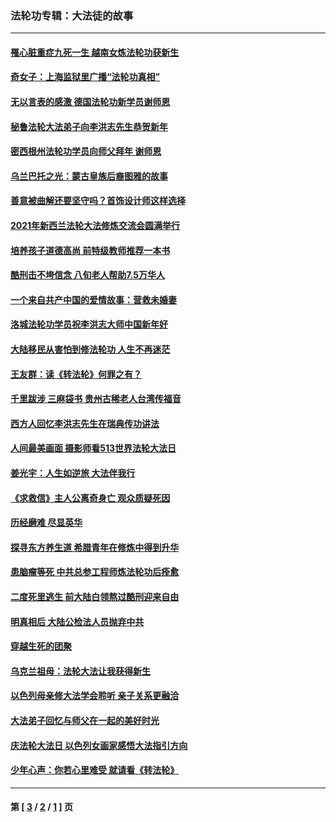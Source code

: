 ### 法轮功专辑：大法徒的故事
---
#### [罹心脏重症九死一生 越南女炼法轮功获新生](../../pages/nf1147481/n13732766.md?07020430) 
#### [奇女子：上海监狱里广播“法轮功真相”](../../pages/nf1147481/n13726443.md?07020430) 
#### [无以言表的感激 德国法轮功新学员谢师恩](../../pages/nf1147481/n13543790.md?07020430) 
#### [秘鲁法轮大法弟子向李洪志先生恭贺新年](../../pages/nf1147481/n13540182.md?07020430) 
#### [密西根州法轮功学员向师父拜年 谢师恩](../../pages/nf1147481/n13538183.md?07020430) 
#### [乌兰巴托之光：蒙古皇族后裔图雅的故事](../../pages/nf1147481/n13155759.md?07020430) 
#### [善意被曲解还要坚守吗？首饰设计师这样选择](../../pages/nf1147481/n13077575.md?07020430) 
#### [2021年新西兰法轮大法修炼交流会圆满举行](../../pages/nf1147481/n13033149.md?07020430) 
#### [培养孩子道德高尚 前特级教师推荐一本书](../../pages/nf1147481/n12938640.md?07020430) 
#### [酷刑击不垮信念 八旬老人帮助7.5万华人](../../pages/nf1147481/n12880712.md?07020430) 
#### [一个来自共产中国的爱情故事：营救未婚妻](../../pages/nf1147481/n12778386.md?07020430) 
#### [洛城法轮功学员祝李洪志大师中国新年好](../../pages/nf1147481/n12724685.md?07020430) 
#### [大陆移民从害怕到修法轮功 人生不再迷茫](../../pages/nf1147481/n12414325.md?07020430) 
#### [王友群：读《转法轮》何罪之有？](../../pages/nf1147481/n12408647.md?07020430) 
#### [千里跋涉 三麻袋书 贵州古稀老人台湾传福音](../../pages/nf1147481/n12198750.md?07020430) 
#### [西方人回忆李洪志先生在瑞典传功讲法](../../pages/nf1147481/n12099607.md?07020430) 
#### [人间最美画面 摄影师看513世界法轮大法日](../../pages/nf1147481/n12094118.md?07020430) 
#### [姜光宇：人生如逆旅 大法伴我行](../../pages/nf1147481/n12088664.md?07020430) 
#### [《求救信》主人公离奇身亡 观众质疑死因](../../pages/nf1147481/n11845215.md?07020430) 
#### [历经磨难 尽显英华](../../pages/nf1147481/n11723297.md?07020430) 
#### [探寻东方养生道 希腊青年在修炼中得到升华](../../pages/nf1147481/n11494502.md?07020430) 
#### [患脑瘤等死 中共总参工程师炼法轮功后痊愈](../../pages/nf1147481/n11466682.md?07020430) 
#### [二度死里逃生 前大陆白领熬过酷刑迎来自由](../../pages/nf1147481/n11368594.md?07020430) 
#### [明真相后 大陆公检法人员抛弃中共](../../pages/nf1147481/n11358618.md?07020430) 
#### [穿越生死的团聚](../../pages/nf1147481/n11258922.md?07020430) 
#### [乌克兰祖母：法轮大法让我获得新生](../../pages/nf1147481/n11269457.md?07020430) 
#### [以色列母亲修大法学会聆听 亲子关系更融洽](../../pages/nf1147481/n11268195.md?07020430) 
#### [大法弟子回忆与师父在一起的美好时光](../../pages/nf1147481/n11267759.md?07020430) 
#### [庆法轮大法日 以色列女画家感悟大法指引方向](../../pages/nf1147481/n11267735.md?07020430) 
#### [少年心声：你若心里难受 就请看《转法轮》](../../pages/nf1147481/n11267496.md?07020430) 

---
#### 第 [ [3](./3.md?07020430) / [2](./2.md?07020430) / [1](./1.md?07020430) ] 页
